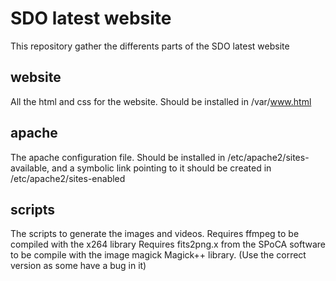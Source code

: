 SDO latest website
===================

This repository gather the differents parts of the SDO latest website

website
-------
All the html and css for the website. Should be installed in /var/www.html

apache
------
The apache configuration file. Should be installed in /etc/apache2/sites-available, and a symbolic link pointing to it should be created in /etc/apache2/sites-enabled

scripts
-------
The scripts to generate the images and videos.
Requires ffmpeg to be compiled with the x264 library
Requires fits2png.x from the SPoCA software to be compile with the image magick Magick++ library. (Use the correct version as some have a bug in it)
